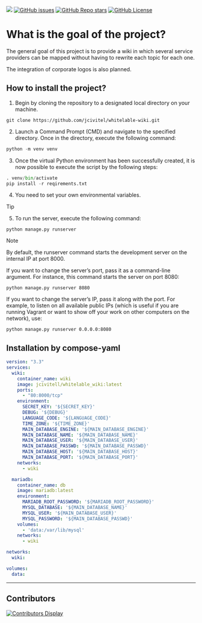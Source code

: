 [![](https://img.shields.io/maintenance/yes/2024)](https://github.com/jcivitel/)
[![GitHub issues](https://img.shields.io/github/issues/jcivitel/whitelable-wiki)](https://github.com/jcivitel/whitelable-wiki)
[![GitHub Repo stars](https://img.shields.io/github/stars/jcivitel/whitelable-wiki)](https://github.com/jcivitel/whitelable-wiki)
[![GitHub License](https://img.shields.io/github/license/jcivitel/whitelable-wiki)](https://github.com/jcivitel/whitelable-wiki)

# What is the goal of the project?
The general goal of this project is to provide a wiki in which several service providers can be mapped without having to rewrite each topic for each one.

The integration of corporate logos is also planned.


## How to install the project?
1. Begin by cloning the repository to a designated local directory on your machine.
```console
git clone https://github.com/jcivitel/whitelable-wiki.git
```
2. Launch a Command Prompt (CMD) and navigate to the specified directory. Once in the directory, execute the following command:
```python
python -m venv venv
```

3. Once the virtual Python environment has been successfully created, it is now possible to execute the script by the following steps:
```python
. venv/bin/activate
pip install -r reqirements.txt
```
4. You need to set your own environmental variables.
> [!TIP]
> 

5. To run the server, execute the following command:
```
python manage.py runserver
```

> [!NOTE]
> By default, the runserver command starts the development server on the internal IP at port 8000.
>
> If you want to change the server’s port, pass it as a command-line argument. For instance, this command starts the server on port 8080:
> ```console
>python manage.py runserver 8080
>```
>
> If you want to change the server’s IP, pass it along with the port. For example, to listen on all available public IPs (which is useful if you are running Vagrant or want to show off your work on other computers on the network), use:
> ```console
>python manage.py runserver 0.0.0.0:8080
>```


## Installation by compose-yaml
```yaml
version: "3.3"
services:
  wiki:
    container_name: wiki
    image: jcivitell/whitelable_wiki:latest
    ports:
      - "80:8000/tcp"
    environment:
      SECRET_KEY: '${SECRET_KEY}'
      DEBUG: '${DEBUG}'
      LANGUAGE_CODE: '${LANGUAGE_CODE}'
      TIME_ZONE: '${TIME_ZONE}'
      MAIN_DATABASE_ENGINE: '${MAIN_DATABASE_ENGINE}'
      MAIN_DATABASE_NAME: '${MAIN_DATABASE_NAME}'
      MAIN_DATABASE_USER: '${MAIN_DATABASE_USER}'
      MAIN_DATABASE_PASSWD: '${MAIN_DATABASE_PASSWD}'
      MAIN_DATABASE_HOST: '${MAIN_DATABASE_HOST}'
      MAIN_DATABASE_PORT: '${MAIN_DATABASE_PORT}'
    networks:
      - wiki

  mariadb:
    container_name: db
    image: mariadb:latest
    environment:
      MARIADB_ROOT_PASSWORD: '${MARIADB_ROOT_PASSWORD}'
      MYSQL_DATABASE: '${MAIN_DATABASE_NAME}'
      MYSQL_USER: '${MAIN_DATABASE_USER}'
      MYSQL_PASSWORD: '${MAIN_DATABASE_PASSWD}'
    volumes:
      - 'data:/var/lib/mysql'
    networks:
      - wiki

networks:
  wiki:

volumes:
  data:
```
---

## Contributors
[![Contributors Display](https://badges.pufler.dev/contributors/jcivitel/garrysmod?size=50&padding=5&bots=false)](https://github.com/jcivitel/py_itu_change/graphs/contributors)
